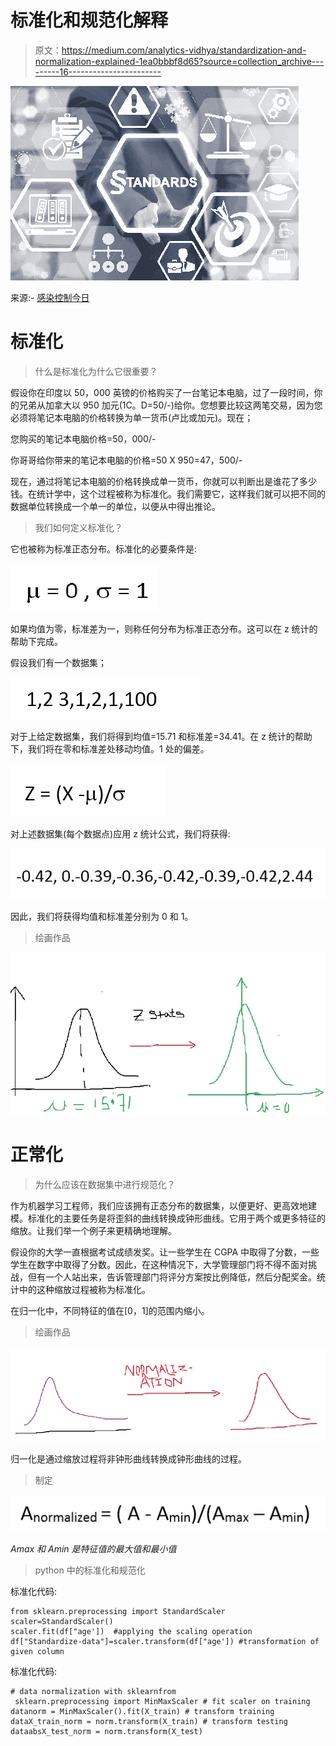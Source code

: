 # 标准化和规范化解释

> 原文：<https://medium.com/analytics-vidhya/standardization-and-normalization-explained-1ea0bbbf8d65?source=collection_archive---------16----------------------->

![](img/d2ce09d7e8a73df8497a8d7f19b551ed.png)

来源:- [感染控制今日](https://www.google.com/search?q=standardization&sxsrf=ALeKk02saaHapJXwg80TKZUMAd-zFF_rPQ:1601142827483&source=lnms&tbm=isch&sa=X&ved=2ahUKEwjR0d3rsYfsAhWb8XMBHegdC_UQ_AUoAnoECBkQBA&biw=1366&bih=625)

# 标准化

> 什么是标准化为什么它很重要？

假设你在印度以 50，000 英镑的价格购买了一台笔记本电脑，过了一段时间，你的兄弟从加拿大以 950 加元(1C。D=50/-)给你。您想要比较这两笔交易，因为您必须将笔记本电脑的价格转换为单一货币(卢比或加元)。现在；

您购买的笔记本电脑价格=50，000/-

你哥哥给你带来的笔记本电脑的价格=50 X 950=47，500/-

现在，通过将笔记本电脑的价格转换成单一货币，你就可以判断出是谁花了多少钱。在统计学中，这个过程被称为标准化。我们需要它，这样我们就可以把不同的数据单位转换成一个单一的单位，以便从中得出推论。

> 我们如何定义标准化？

它也被称为标准正态分布。标准化的必要条件是:

![](img/5b1882e48b6a463ccdc706e7496b9201.png)

如果均值为零，标准差为一，则称任何分布为标准正态分布。这可以在 z 统计的帮助下完成。

假设我们有一个数据集；

![](img/abe2abc3b8cb001f13d6c5b4b6e433bd.png)

对于上给定数据集，我们将得到均值=15.71 和标准差=34.41。在 z 统计的帮助下，我们将在零和标准差处移动均值。1 处的偏差。

![](img/dea52293803109fcd2ed15914d78a285.png)

对上述数据集(每个数据点)应用 z 统计公式，我们将获得:

![](img/62427caedd9a4daea4edc1522a4cb0d6.png)

因此，我们将获得均值和标准差分别为 0 和 1。

> 绘画作品

![](img/9fa919cea4e364b476b2f83a1ce9402c.png)

# 正常化

> 为什么应该在数据集中进行规范化？

作为机器学习工程师，我们应该拥有正态分布的数据集，以便更好、更高效地建模。标准化的主要任务是将歪斜的曲线转换成钟形曲线。它用于两个或更多特征的缩放。让我们举一个例子来更精确地理解。

假设你的大学一直根据考试成绩发奖。让一些学生在 CGPA 中取得了分数，一些学生在数字中取得了分数。因此，在这种情况下，大学管理部门将不得不面对挑战，但有一个人站出来，告诉管理部门将评分方案按比例降低，然后分配奖金。统计中的这种缩放过程被称为标准化。

在归一化中，不同特征的值在[0，1]的范围内缩小。

> 绘画作品

![](img/a12d7ea89c0369ed648d108ae8192129.png)

归一化是通过缩放过程将非钟形曲线转换成钟形曲线的过程。

> 制定

![](img/f99f3140699be80942dc2bb7be8ed8c8.png)

*Amax 和 Amin 是特征值的最大值和最小值*

> python 中的标准化和规范化

标准化代码:

```
from sklearn.preprocessing import StandardScaler
scaler=StandardScaler()
scaler.fit(df["age'])  #applying the scaling operation
df["Standardize-data"]=scaler.transform(df["age']) #transformation of given column 
```

标准化代码:

```
# data normalization with sklearnfrom
 sklearn.preprocessing import MinMaxScaler # fit scaler on training datanorm = MinMaxScaler().fit(X_train) # transform training dataX_train_norm = norm.transform(X_train) # transform testing dataabsX_test_norm = norm.transform(X_test)
```